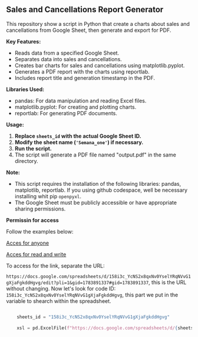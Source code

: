 ## Sales and Cancellations Report Generator

This repository show a script in Python that create a charts about sales and cancellations from Google Sheet, then generate and export for PDF. 

**Key Features:**

* Reads data from a specified Google Sheet.
* Separates data into sales and cancellations.
* Creates bar charts for sales and cancellations using matplotlib.pyplot.
* Generates a PDF report with the charts using reportlab.
* Includes report title and generation timestamp in the PDF.

**Libraries Used:**

* pandas: For data manipulation and reading Excel files.
* matplotlib.pyplot: For creating and plotting charts.
* reportlab: For generating PDF documents.


**Usage:**

1. **Replace `sheets_id` with the actual Google Sheet ID.**
2. **Modify the sheet name (`'Semana_one'`) if necessary.**
3. **Run the script.**
4. The script will generate a PDF file named "output.pdf" in the same directory.

**Note:**

* This script requires the installation of the following libraries: pandas, matplotlib, reportlab.
If you using github codespace, well be necessary installing whit pip `openpyxl`.
* The Google Sheet must be publicly accessible or have appropriate sharing permissions.

**Permissin for access**


Follow the examples below:

[Acces for anyone](https://github.com/User-Felix/Spreadsheet_analysis/blob/2664db92d75bebc8e4bb8b618a2783e5174f5aeb/projects_images/permission-00.png)

[Acces for read and write](https://github.com/User-Felix/Spreadsheet_analysis/blob/2664db92d75bebc8e4bb8b618a2783e5174f5aeb/projects_images/permission.png)

To access for the link, separate the URL:

`https://docs.google.com/spreadsheets/d/158i3c_YcNS2x8qxNv0YselYRqNVvG1gXjaFgkddHgvg/edit?pli=1&gid=1783891337#gid=1783891337`, this is the URL without changing.
Now let's look for code ID:
`158i3c_YcNS2x8qxNv0YselYRqNVvG1gXjaFgkddHgvg`, this part we put in the variable to shearch within the spreadsheet.

```python

    sheets_id = "158i3c_YcNS2x8qxNv0YselYRqNVvG1gXjaFgkddHgvg"
    
    xsl = pd.ExcelFile(f"https://docs.google.com/spreadsheets/d/{sheets_id}/export?format=xlsx")

```
